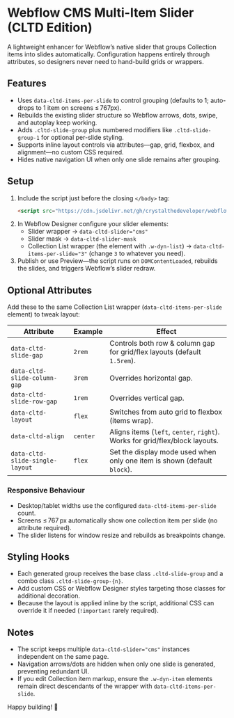 # Webflow CMS Multi-Item Slider (CLTD Edition)

A lightweight enhancer for Webflow’s native slider that groups Collection items into slides automatically. Configuration happens entirely through attributes, so designers never need to hand-build grids or wrappers.

## Features
- Uses `data-cltd-items-per-slide` to control grouping (defaults to 1; auto-drops to 1 item on screens ≤ 767px).
- Rebuilds the existing slider structure so Webflow arrows, dots, swipe, and autoplay keep working.
- Adds `.cltd-slide-group` plus numbered modifiers like `.cltd-slide-group-1` for optional per-slide styling.
- Supports inline layout controls via attributes—gap, grid, flexbox, and alignment—no custom CSS required.
- Hides native navigation UI when only one slide remains after grouping.

## Setup
1. Include the script just before the closing `</body>` tag:
   ```html
   <script src="https://cdn.jsdelivr.net/gh/crystalthedeveloper/webflow-cms-multi-item-slider@v1.0.0/cms-multi-item-slider.js" defer></script>
   ```
2. In Webflow Designer configure your slider elements:
   - Slider wrapper → `data-cltd-slider="cms"`
   - Slider mask → `data-cltd-slider-mask`
   - Collection List wrapper (the element with `.w-dyn-list`) → `data-cltd-items-per-slide="3"` (change `3` to whatever you need).
3. Publish or use Preview—the script runs on `DOMContentLoaded`, rebuilds the slides, and triggers Webflow’s slider redraw.

## Optional Attributes
Add these to the same Collection List wrapper (`data-cltd-items-per-slide` element) to tweak layout:

| Attribute | Example | Effect |
| --- | --- | --- |
| `data-cltd-slide-gap` | `2rem` | Controls both row & column gap for grid/flex layouts (default `1.5rem`). |
| `data-cltd-slide-column-gap` | `3rem` | Overrides horizontal gap. |
| `data-cltd-slide-row-gap` | `1rem` | Overrides vertical gap. |
| `data-cltd-layout` | `flex` | Switches from auto grid to flexbox (items wrap). |
| `data-cltd-align` | `center` | Aligns items (`left`, `center`, `right`). Works for grid/flex/block layouts. |
| `data-cltd-slide-single-layout` | `flex` | Set the display mode used when only one item is shown (default `block`). |

### Responsive Behaviour
- Desktop/tablet widths use the configured `data-cltd-items-per-slide` count.
- Screens ≤ 767 px automatically show one collection item per slide (no attribute required).
- The slider listens for window resize and rebuilds as breakpoints change.

## Styling Hooks
- Each generated group receives the base class `.cltd-slide-group` and a combo class `.cltd-slide-group-{n}`.
- Add custom CSS or Webflow Designer styles targeting those classes for additional decoration.
- Because the layout is applied inline by the script, additional CSS can override it if needed (`!important` rarely required).

## Notes
- The script keeps multiple `data-cltd-slider="cms"` instances independent on the same page.
- Navigation arrows/dots are hidden when only one slide is generated, preventing redundant UI.
- If you edit Collection item markup, ensure the `.w-dyn-item` elements remain direct descendants of the wrapper with `data-cltd-items-per-slide`.

Happy building! 💫
